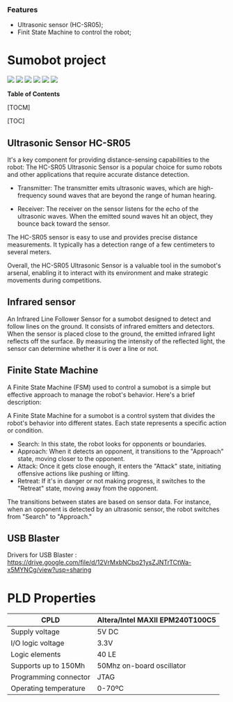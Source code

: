 ### Features

- Ultrasonic sensor (HC-SR05);
- Finit State Machine to control the robot;


# Sumobot project

![](https://img.shields.io/badge/build-vhdl-blue
) ![](https://img.shields.io/badge/develop-PLD-blue
) ![](https://img.shields.io/badge/Chip-MaxII-blue
) ![](https://img.shields.io/badge/software-Quartus-blue
) ![](https://img.shields.io/badge/build-fsm-blue
) ![](https://img.shields.io/badge/version-1.2-blue
)

**Table of Contents**

[TOCM]

[TOC]

## Ultrasonic Sensor  HC-SR05
It's a key component for providing distance-sensing capabilities to the robot:
The HC-SR05 Ultrasonic Sensor is a popular choice for sumo robots and other applications that require accurate distance detection.

- Transmitter: The transmitter emits ultrasonic waves, which are high-frequency sound waves that are beyond the range of human hearing. 

- Receiver: The receiver on the sensor listens for the echo of the ultrasonic waves. When the emitted sound waves hit an object, they bounce back toward the sensor. 

The HC-SR05 sensor is easy to use and provides precise distance measurements. It typically has a detection range of a few centimeters to several meters.

Overall, the HC-SR05 Ultrasonic Sensor is a valuable tool in the sumobot's arsenal, enabling it to interact with its environment and make strategic movements during competitions.

## Infrared sensor
An Infrared Line Follower Sensor for a sumobot designed to detect and follow lines on the ground. 
It consists of infrared emitters and detectors. When the sensor is placed close to the ground, the emitted infrared light reflects off the surface. By measuring the intensity of the reflected light, the sensor can determine whether it is over a line or not. 

## Finite State Machine
A Finite State Machine (FSM) used to control a sumobot is a simple but effective approach to manage the robot's behavior. Here's a brief description:

A Finite State Machine for a sumobot is a control system that divides the robot's behavior into different states. Each state represents a specific action or condition.

- Search: In this state, the robot looks for opponents or boundaries.
- Approach: When it detects an opponent, it transitions to the "Approach" state, moving closer to the opponent.
- Attack: Once it gets close enough, it enters the "Attack" state, initiating offensive actions like pushing or lifting.
- Retreat: If it's in danger or not making progress, it switches to the "Retreat" state, moving away from the opponent.

The transitions between states are based on sensor data. For instance, when an opponent is detected by an ultrasonic sensor, the robot switches from "Search" to "Approach."

## USB Blaster
Drivers for USB Blaster : https://drive.google.com/file/d/12VrMxbNCbq21ysZJNTrTCtWa-x5MYNCg/view?usp=sharing


# PLD Properties
                    
CPLD  | Altera/Intel MAXII EPM240T100C5
------------- | -------------
Supply voltage  | 5V DC
I/O logic voltage  | 3.3V
Logic elements  | 40 LE
Supports up to 150Mh  | 50Mhz on-board oscillator
Programming connector  | JTAG
Operating temperature  | 0-70ºC
